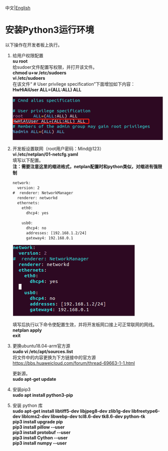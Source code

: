 中文|[English](README_EN.md)

# 安装Python3运行环境<a name="ZH-CN_TOPIC_0228768065"></a>
以下操作在开发者板上执行。
1.  给用户权限配置  
     **su root**   
    给sudoer文件配置写权限，并打开该文件。    
     **chmod u+w /etc/sudoers**   
     **vi /etc/sudoers**   
    在该文件“ # User privilege specification”下面增加如下内容：  
     **HwHiAiUser ALL=(ALL:ALL) ALL**
 
    ![](figures/authority.png "")

2.  开发板设置联网（root用户密码：Mind@123）     
    **vi /etc/netplan/01-netcfg.yaml**   
    填写以下配置。      
     **注：需要注意这里的缩进格式，netplan配置时和python类似，对缩进有强限制** 

    ```
    network:
      version: 2
    #  renderer: NetworkManager
      renderer: networkd
      ethernets:
        eth0:
          dhcp4: yes 
   
        usb0:
          dhcp4: no 
          addresses: [192.168.1.2/24] 
          gateway4: 192.168.0.1
    ```


    ![](figures/network.png "")  


    填写后执行以下命令使配置生效，并将开发板网口接上可正常联网的网线。  
    **netplan apply**   
    **exit**  

3.  更换ubuntu18.04-arm官方源  
    **sudo vi /etc/apt/sources.list**   
    将文件中的内容更换为下方链接中的官方源   
    https://bbs.huaweicloud.com/forum/thread-69663-1-1.html 
 
    更新源。  
    **sudo apt-get update**   

4.  安装pip3    
     **sudo apt install python3-pip** 
    
5.  安装 python 库  
    **sudo apt-get install libtiff5-dev libjpeg8-dev zlib1g-dev libfreetype6-dev liblcms2-dev libwebp-dev tcl8.6-dev tk8.6-dev python-tk**  
    **pip3 install upgrade pip**  
    **pip3 install pillow --user**  
    **pip3 install protobuf --user**  
    **pip3 install Cython --user**  
    **pip3 install numpy --user** 